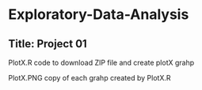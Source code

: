 # Exploratory-Data-Analysis
## Title: Project 01
PlotX.R code to download ZIP file and create plotX grahp

PlotX.PNG copy of each grahp created by PlotX.R
